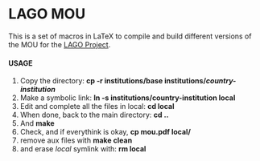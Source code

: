 # LAGO MOU #

This is a set of macros in LaTeX to compile and build different versions of the MOU for the [LAGO Project](http://lagoproject.org/ "Visit us").

#### USAGE ####

1. Copy the directory: **cp -r institutions/base institutions/___country-institution___**
2. Make a symbolic link: **ln -s institutions/country-institution local**
3. Edit and complete all the files in local: **cd local**
4. When done, back to the main directory: **cd ..**
5. And **make**
6. Check, and if everythink is okay, **cp mou.pdf local/**
7. remove aux files with **make clean**
8. and erase *local* symlink with: **rm local**
